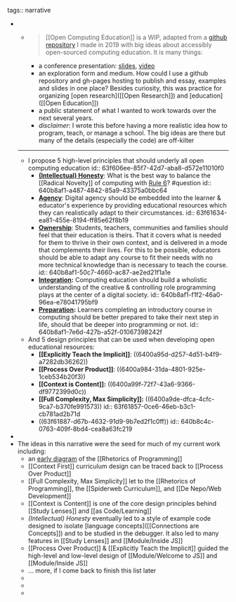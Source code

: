 tags:: narrative

-
	- > [[Open Computing Education]] is a WIP, adapted from a [github repository](https://github.com/colevandersWands/fosdem-2019) I made in 2019 with big ideas about accessibly open-sourced computing education. It is many things:
		- a conference presentation: [slides](https://github.com/colevandersWands/fosdem-2019), [video](https://video.fosdem.org/2019/H.1308/js_teaching_tool.mp4)
		- an exploration form and medium. How could I use a github repository and gh-pages hosting to publish and essay, examples and slides in one place? Besides curiosity, this was practice for organizing [open research]([[Open Research]]) and [education]([[Open Education]])
		- a public statement of what I wanted to work towards over the next several years.
		- _disclaimer_: I wrote this before having a more realistic idea how to program, teach, or manage a school. The big ideas are there but many of the details (especially the code) are off-kilter
	- ---
	- I propose 5 high-level principles that should underly all open computing education
	  id:: 63f606ee-85f7-42d7-aba8-d572e11010f0
		- **[(Intellectual) Honesty](https://en.wikiversity.org/wiki/Intellectual_Honesty)**: What is the best way to balance the [[Radical Novelty]] of computing with [Rule 6](<((31d213a3-c0b5-42a0-8a14-4c7fee04a285))>)? #question
		  id:: 640b8af1-a487-4842-85a9-43375a0bbc64
		- **[Agency](https://pllc.fi.ncsu.edu/2018/02/22/learner-agency-pushing-the-boundaries-of-educational-possibilities-in-the-digital-age/)**: Digital agency should be embedded into the learner & educator's experience by providing educational resources which they can realistically adapt to their circumstances.
		  id:: 63f61634-ea81-455e-8194-ff85e62f8b19
		- **[Ownership](https://www.naldic.org.uk/Resources/NALDIC/Initial%20Teacher%20Education/Documents/SocialandCulturalContext.pdf)**: Students, teachers, communities and families should feel that their education is theirs. That it covers what is needed for them to thrive in their own context, and is delivered in a mode that complements their lives. For this to be possible, educators should be able to adapt any course to fit their needs with no more technical knowledge than is necessary to teach the course.
		  id:: 640b8af1-50c7-4660-ac87-ae2ed21f1a1e
		- **[Integ](http://electronicbookreview.com/essay/critical-code-studies/)[ration](https://criticalcodestudies.com/):** Computing education should build a wholistic understanding of the creative & controlling role programming plays at the center of a digital society.
		  id:: 640b8af1-f1f2-46a0-96ea-e78041795bf9
		- **[Preparation](https://www.hv.se/globalassets/dokument/stodja/paper-theme-2-5.pdf):** Learners completing an introductory course in computing should be better prepared to take their next step in life, should that be deeper into programming or not.
		  id:: 640b8af1-7e6d-427b-a52f-01067398242f
	- And 5 design principles that can be used when developing open educational resources:
		- **[[Explicitly Teach the Implicit]]**: ((6400a95d-d257-4d51-b4f9-a7282db36262))
		- **[[Process Over Product]]**: ((6400a984-31da-4801-925e-1ceb534b20f3))
		- **[[Context is Content]]:** ((6400a99f-72f7-43a6-9366-df9772399d0c))
		- **[[Full Complexity, Max Simplicity]]:** ((6400a9de-dfca-4cfc-9ca7-b370fe991573))
		  id:: 63f61857-0ce6-46eb-b3c1-cb781ad2b71d
		- ((63f61887-d67b-4632-91d9-9b7ed2f1c0ff))
		  id:: 640b8c4c-0763-409f-8bd4-cea8a63fc219
-
- The ideas in this narrative were the seed for much of my current work including:
	- an [early diagram](https://github.com/colevandersWands/fosdem-2019/blob/master/rhetorical-situation.png) of the [[Rhetorics of Programming]]
	- [[Context First]] curriculum design can be traced back to [[Process Over Product]]
	- [[Full Complexity, Max Simplicity]] let to the [[Rhetorics of Programming]], the [[Spiderweb Curriculum]], and [[De Nepo/Web Development]]
	- [[Context is Content]] is one of the core design principles behind [[Study Lenses]] and [[as Code/Learning]]
	- _(Intellectual) Honesty_ eventually led to a style of example code designed to isolate [language concepts]([[Connections are Concepts]]) and to be studied in the debugger. It also led to many features in [[Study Lenses]] and [[Module/Inside JS]]
	- [[Process Over Product]] & [[Explicitly Teach the Implicit]] guided the high-level and low-level design of [[Module/Welcome to JS]] and [[Module/Inside JS]]
	- ... more, if I come back to finish this list later
	-
	-
	-